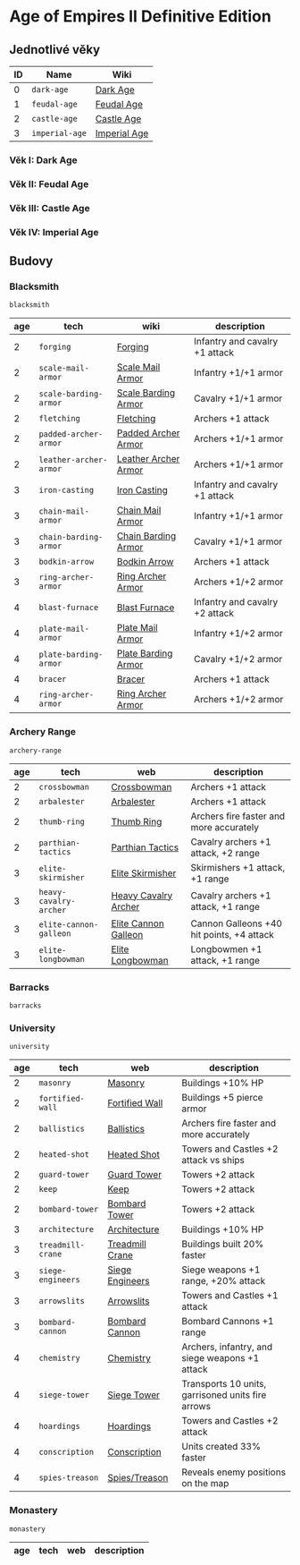 # Age of Empires II Definitive Edition


## Jednotlivé věky

ID | Name |	Wiki
---|------|-------------
0   |`dark-age`	 |  [Dark Age](https://ageofempires.fandom.com/wiki/Dark_Age_(Age_of_Empires_II))
1	|`feudal-age`|	[Feudal Age](https://ageofempires.fandom.com/wiki/Feudal_Age_(Age_of_Empires_II))
2	|`castle-age`|	[Castle Age](https://ageofempires.fandom.com/wiki/Castle_Age_(Age_of_Empires_II))
3	|`imperial-age`|	[Imperial Age](https://ageofempires.fandom.com/wiki/Imperial_Age_(Age_of_Empires_II))

### Věk I: Dark Age

### Věk II: Feudal Age

### Věk III: Castle Age

### Věk IV: Imperial Age

## Budovy

### Blacksmith
`blacksmith`

age | tech | wiki | description
----|------|--------------------|------------
2	|`forging`|	[Forging](https://ageofempires.fandom.com/wiki/Forging) |	Infantry and cavalry +1 attack
2	|`scale-mail-armor`|	[Scale Mail Armor](https://ageofempires.fandom.com/wiki/Scale_Mail_Armor) |	Infantry +1/+1 armor
2	|`scale-barding-armor`|	[Scale Barding Armor](https://ageofempires.fandom.com/wiki/Scale_Barding_Armor) |	Cavalry +1/+1 armor
2	|`fletching`|	[Fletching](https://ageofempires.fandom.com/wiki/Fletching) |	Archers +1 attack
2	|`padded-archer-armor`|	[Padded Archer Armor](https://ageofempires.fandom.com/wiki/Padded_Archer_Armor) |	Archers +1/+1 armor
2	|`leather-archer-armor`|	[Leather Archer Armor](https://ageofempires.fandom.com/wiki/Leather_Archer_Armor) |	Archers +1/+1 armor
3	|`iron-casting`|	[Iron Casting](https://ageofempires.fandom.com/wiki/Iron_Casting) |	Infantry and cavalry +1 attack
3	|`chain-mail-armor`|	[Chain Mail Armor](https://ageofempires.fandom.com/wiki/Chain_Mail_Armor) |	Infantry +1/+1 armor
3	|`chain-barding-armor`|	[Chain Barding Armor](https://ageofempires.fandom.com/wiki/Chain_Barding_Armor) |	Cavalry +1/+1 armor
3	|`bodkin-arrow`|	[Bodkin Arrow](https://ageofempires.fandom.com/wiki/Bodkin_Arrow) |	Archers +1 attack
3	|`ring-archer-armor`|	[Ring Archer Armor](https://ageofempires.fandom.com/wiki/Ring_Archer_Armor) |	Archers +1/+2 armor
4	|`blast-furnace`|	[Blast Furnace](https://ageofempires.fandom.com/wiki/Blast_Furnace) |	Infantry and cavalry +2 attack
4	|`plate-mail-armor`|	[Plate Mail Armor](https://ageofempires.fandom.com/wiki/Plate_Mail_Armor) |	Infantry +1/+2 armor
4	|`plate-barding-armor`|	[Plate Barding Armor](https://ageofempires.fandom.com/wiki/Plate_Barding_Armor) |	Cavalry +1/+2 armor
4	|`bracer`|	[Bracer](https://ageofempires.fandom.com/wiki/Bracer) |	Archers +1 attack
4	|`ring-archer-armor`|	[Ring Archer Armor](https://ageofempires.fandom.com/wiki/Ring_Archer_Armor) |	Archers +1/+2 armor


### Archery Range
`archery-range`

age | tech | web | description
----|------|--------------------|------------
2	|`crossbowman`|	[Crossbowman](https://ageofempires.fandom.com/wiki/Crossbowman) |	Archers +1 attack
2	|`arbalester`|	[Arbalester](https://ageofempires.fandom.com/wiki/Arbalester) |	Archers +1 attack
2	|`thumb-ring`|	[Thumb Ring](https://ageofempires.fandom.com/wiki/Thumb_Ring) |	Archers fire faster and more accurately
2	|`parthian-tactics`|	[Parthian Tactics](https://ageofempires.fandom.com/wiki/Parthian_Tactics) |	Cavalry archers +1 attack, +2 range
3	|`elite-skirmisher`|	[Elite Skirmisher](https://ageofempires.fandom.com/wiki/Elite_Skirmisher) |	Skirmishers +1 attack, +1 range
3	|`heavy-cavalry-archer`|	[Heavy Cavalry Archer](https://ageofempires.fandom.com/wiki/Heavy_Cavalry_Archer) |	Cavalry archers +1 attack, +1 range
3	|`elite-cannon-galleon`|	[Elite Cannon Galleon](https://ageofempires.fandom.com/wiki/Elite_Cannon_Galleon) |	Cannon Galleons +40 hit points, +4 attack
3	|`elite-longbowman`|	[Elite Longbowman](https://ageofempires.fandom.com/wiki/Elite_Longbowman) |	Longbowmen +1 attack, +1 range


### Barracks
`barracks`

### University
`university`

age | tech | web | description
----|------|--------------------|------------
2	|`masonry`|	[Masonry](https://ageofempires.fandom.com/wiki/Masonry) |	Buildings +10% HP
2	|`fortified-wall`|	[Fortified Wall](https://ageofempires.fandom.com/wiki/Fortified_Wall) |	Buildings +5 pierce armor
2	|`ballistics`|	[Ballistics](https://ageofempires.fandom.com/wiki/Ballistics) |	Archers fire faster and more accurately
2    |`heated-shot`|	[Heated Shot](https://ageofempires.fandom.com/wiki/Heated_Shot) |	Towers and Castles +2 attack vs ships
2   | `guard-tower` | [Guard Tower](https://ageofempires.fandom.com/wiki/Guard_Tower) | Towers +2 attack
2   | `keep` | [Keep](https://ageofempires.fandom.com/wiki/Keep) | Towers +2 attack
2   | `bombard-tower` | [Bombard Tower](https://ageofempires.fandom.com/wiki/Bombard_Tower) | Towers +2 attack
3	|`architecture`|	[Architecture](https://ageofempires.fandom.com/wiki/Architecture) |	Buildings +10% HP
3	|`treadmill-crane`|	[Treadmill Crane](https://ageofempires.fandom.com/wiki/Treadmill_Crane) |	Buildings built 20% faster
3	|`siege-engineers`|	[Siege Engineers](https://ageofempires.fandom.com/wiki/Siege_Engineers) |	Siege weapons +1 range, +20% attack
3	|`arrowslits`|	[Arrowslits](https://ageofempires.fandom.com/wiki/Arrowslits) |	Towers and Castles +1 attack
3   | `bombard-cannon` | [Bombard Cannon](https://ageofempires.fandom.com/wiki/Bombard_Cannon) | Bombard Cannons +1 range
4	|`chemistry`|	[Chemistry](https://ageofempires.fandom.com/wiki/Chemistry) |	Archers, infantry, and siege weapons +1 attack
4	|`siege-tower`|	[Siege Tower](https://ageofempires.fandom.com/wiki/Siege_Tower) |	Transports 10 units, garrisoned units fire arrows
4	|`hoardings`|	[Hoardings](https://ageofempires.fandom.com/wiki/Hoardings) |	Towers and Castles +2 attack
4	|`conscription`|	[Conscription](https://ageofempires.fandom.com/wiki/Conscription_(Age_of_Empires_II)) |	Units created 33% faster
4   | `spies-treason` | [Spies/Treason](https://ageofempires.fandom.com/wiki/Spies_(Age_of_Empires_II)) | Reveals enemy positions on the map

### Monastery 
`monastery`

age | tech | web | description
----|------|--------------------|------------